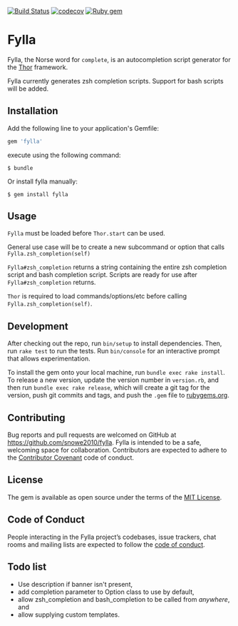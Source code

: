 [![Build Status](https://travis-ci.com/snowe2010/fylla.svg?branch=master)](https://travis-ci.com/snowe2010/fylla)
[![codecov](https://codecov.io/gh/snowe2010/fylla/branch/master/graph/badge.svg)](https://codecov.io/gh/snowe2010/fylla)
[![Ruby gem](https://img.shields.io/gem/v/fylla.svg)](https://rubygems.org/gems/fylla)

# Fylla

Fylla, the Norse word for `complete`, is an autocompletion script generator for the [Thor](whatisthor.com) framework.

Fylla currently generates zsh completion scripts. Support for bash scripts will be added.

## Installation

Add the following line to your application's Gemfile:

```ruby
gem 'fylla'
```

execute using the following command:

    $ bundle

Or install fylla manually:

    $ gem install fylla

## Usage

`Fylla` must be loaded before `Thor.start` can be used. 

General use case will be to create a new subcommand or option that calls `Fylla.zsh_completion(self)`

`Fylla#zsh_completion` returns a string containing the entire zsh completion script and bash completion script. Scripts are ready for use after `Fylla#zsh_completion` returns.

`Thor` is required to load commands/options/etc before calling `Fylla.zsh_completion(self)`.

## Development

After checking out the repo, run `bin/setup` to install dependencies. Then, run `rake test` to run the tests. Run `bin/console` for an interactive prompt that allows experimentation.

To install the gem onto your local machine, run `bundle exec rake install`. To release a new version, update the version number in `version.rb`, and then run `bundle exec rake release`, which will create a git tag for the version, push git commits and tags, and push the `.gem` file to [rubygems.org](https://rubygems.org).

## Contributing

Bug reports and pull requests are welcomed on GitHub at https://github.com/snowe2010/fylla. Fylla is intended to be a safe, welcoming space for collaboration. Contributors are expected to adhere to the [Contributor Covenant](http://contributor-covenant.org) code of conduct.

## License

The gem is available as open source under the terms of the [MIT License](https://opensource.org/licenses/MIT).

## Code of Conduct

People interacting in the Fylla project’s codebases, issue trackers, chat rooms and mailing lists are expected to follow the [code of conduct](https://github.com/[USERNAME]/fylla/blob/master/CODE_OF_CONDUCT.md).

## Todo list

* Use description if banner isn't present,
* add completion parameter to Option class to use by default,
* allow zsh_completion and bash_completion to be called from _anywhere_, and 
* allow supplying custom templates.

